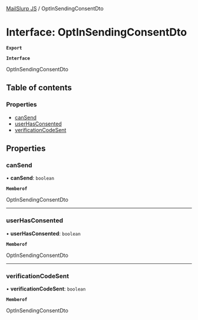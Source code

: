 [MailSlurp JS](../README.md) / OptInSendingConsentDto

# Interface: OptInSendingConsentDto

**`Export`**

**`Interface`**

OptInSendingConsentDto

## Table of contents

### Properties

- [canSend](OptInSendingConsentDto.md#cansend)
- [userHasConsented](OptInSendingConsentDto.md#userhasconsented)
- [verificationCodeSent](OptInSendingConsentDto.md#verificationcodesent)

## Properties

### canSend

• **canSend**: `boolean`

**`Memberof`**

OptInSendingConsentDto

___

### userHasConsented

• **userHasConsented**: `boolean`

**`Memberof`**

OptInSendingConsentDto

___

### verificationCodeSent

• **verificationCodeSent**: `boolean`

**`Memberof`**

OptInSendingConsentDto
